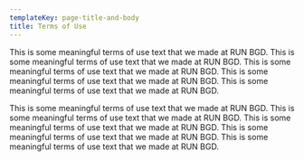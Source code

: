 ```yaml
---
templateKey: page-title-and-body
title: Terms of Use
---
```

This is some meaningful terms of use text that we made at RUN BGD. This is some meaningful terms of use text that we made at RUN BGD. This is some meaningful terms of use text that we made at RUN BGD. This is some meaningful terms of use text that we made at RUN BGD. This is some meaningful terms of use text that we made at RUN BGD. 

This is some meaningful terms of use text that we made at RUN BGD. This is some meaningful terms of use text that we made at RUN BGD. This is some meaningful terms of use text that we made at RUN BGD. This is some meaningful terms of use text that we made at RUN BGD. This is some meaningful terms of use text that we made at RUN BGD.
